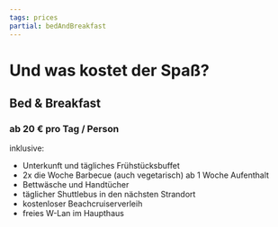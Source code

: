 ```yaml
---
tags: prices
partial: bedAndBreakfast
---
```


# Und was kostet der Spaß?

## Bed & Breakfast

### ab 20 € pro Tag / Person

<div class="h4">inklusive:</div>

* Unterkunft und tägliches Frühstücksbuffet
* 2x die Woche Barbecue (auch vegetarisch) ab 1 Woche Aufenthalt
* Bettwäsche und Handtücher
* täglicher Shuttlebus in den nächsten Strandort
* kostenloser Beachcruiserverleih
* freies W-Lan im Haupthaus
